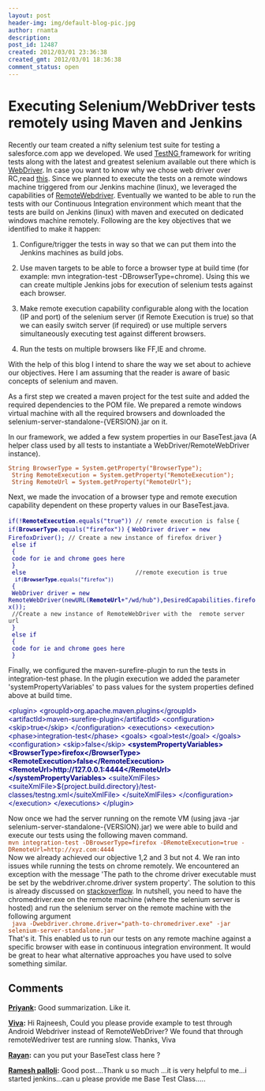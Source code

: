 ```yaml
---
layout: post
header-img: img/default-blog-pic.jpg
author: rnamta
description: 
post_id: 12487
created: 2012/03/01 23:36:38
created_gmt: 2012/03/01 18:36:38
comment_status: open
---
```


# Executing Selenium/WebDriver tests remotely using Maven and Jenkins

<p>Recently our team created a nifty selenium test suite for testing a salesforce.com app we developed. We used <a href="http://testng.org/doc/index.html">TestNG </a> framework for writing tests along with the latest and greatest selenium available out there which is <a href="http://code.google.com/p/selenium/wiki/GettingStarted">WebDriver</a>. In case you want to know why we chose web driver over RC,read <a href="http://xebee.xebia.in/2012/02/07/selenium-web-driver-or-rc-decide-yourself/">this</a>. Since we planned to execute the tests on a remote windows machine triggered from our Jenkins machine (linux), we leveraged the capabilities of <a href="http://code.google.com/p/selenium/wiki/RemoteWebDriver">RemoteWebdriver</a>. Eventually we wanted to be able to run the tests with our Continuous Integration environment which meant that the tests are build on Jenkins (linux) with maven and executed on dedicated windows machine remotely.
<!--more-->
Following are the key objectives that we identified to make it happen:</p>
<ol>
<li>
<p>Configure/trigger the tests in way so that we can put them into the Jenkins machines as build jobs.</p>
</li>
<li>
<p>Use maven targets to be able to force a browser type at build time (for example: mvn integration-test -DBrowserType=chrome). Using this we can create multiple Jenkins jobs for execution of selenium tests against each browser.</p>
</li>
<li>
<p>Make remote execution capability configurable along with the location (IP and port) of the selenium server (if Remote Execution is true) so that we can easily switch server (if required) or use multiple servers simultaneously executing test against different browsers.</p>
</li>
<li>
<p>Run the tests on multiple browsers like FF,IE and chrome.</p>
</li>
</ol>
<p>With the help of this blog I intend to share the way we set about to achieve our objectives. Here I am assuming that the reader is aware of basic concepts of selenium and maven.</p>
<p>As a first step we created a maven project for the test suite and added the required dependencies to the POM file. We prepared a remote windows virtual machine with all the required browsers and downloaded the selenium-server-standalone-{VERSION}.jar on it.</p>
<p>In our framework, we added a few system properties in our BaseTest.java (A helper class used by all tests to instantiate a WebDriver/RemoteWebDriver instance).</p>
<p><code><span style="color: #993300;">String BrowserType = System.getProperty("BrowserType");</span>
<span style="color: #993300;"> String RemoteExecution = System.getProperty("RemoteExecution");</span>
<span style="color: #993300;"> String RemoteUrl = System.getProperty("RemoteUrl");</span>
</code></p>
<p>Next, we made the invocation of a browser type and remote execution capability dependent on these property values in our BaseTest.java.</p>
<p><span style="color: #000080;"><code>if(!<strong>RemoteExecution</strong>.equals("true")) <span style="color: #333333;">// remote execution is false</span></code></span>
<span style="color: #333333;"> <code>{</code></span>
<span style="color: #000080;"> <code>if(<strong>BrowserType</strong>.equals("firefox"))</code></span>
<span style="color: #000080;"> <code>{</code></span>
<span style="color: #000080;"> <code>WebDriver driver = new FirefoxDriver(); <span style="color: #333333;">// Create a new instance of firefox driver</span></code></span>
<code><span style="color: #000080;">}</span>
<span style="color: #000080;"> else if</span>
<span style="color: #000080;"> {</span>
<span style="color: #000080;"> code for ie and chrome goes here</span>
<span style="color: #000080;"> }</span>
<span style="color: #000080;"> else                              <span style="color: #333333;"> //remote execution is true</span></span>
<span style="color: #000080;"> <code> if(<strong>BrowserType</strong>.equals("firefox"))</code></span>
<span style="color: #000080;"> {</span>
<span style="color: #000080;"> WebDriver driver = new RemoteWebDriver(newURL(<strong>RemoteUrl</strong>+"/wd/hub"),DesiredCapabilities.firefox());</span>
<span style="color: #333333;"> //Create a new instance of RemoteWebDriver with the  remote server url</span>
<span style="color: #000080;"> }</span>
<span style="color: #000080;"> else if</span>
<span style="color: #000080;"> {</span>
<span style="color: #000080;"> code for ie and chrome goes here</span>
<span style="color: #000080;"> }</span>
</code></p>
<p>Finally, we configured the maven-surefire-plugin to run the tests in integration-test phase. In the plugin execution we added the parameter 'systemPropertyVariables' to pass values for the system properties defined above at build time.</p>
<p><span style="color: #000080;">&lt;plugin&gt;</span>
<span style="color: #000080;"> &lt;groupId&gt;org.apache.maven.plugins&lt;/groupId&gt;</span>
<span style="color: #000080;"> &lt;artifactId&gt;maven-surefire-plugin&lt;/artifactId&gt;</span>
<span style="color: #000080;"> &lt;configuration&gt;</span>
<span style="color: #000080;"> &lt;skip&gt;true&lt;/skip&gt;</span>
<span style="color: #000080;"> &lt;/configuration&gt;</span>
<span style="color: #000080;"> &lt;executions&gt;</span>
<span style="color: #000080;"> &lt;execution&gt;</span>
<span style="color: #000080;"> &lt;phase&gt;integration-test&lt;/phase&gt;</span>
<span style="color: #000080;"> &lt;goals&gt;</span>
<span style="color: #000080;"> &lt;goal&gt;test&lt;/goal&gt;</span>
<span style="color: #000080;"> &lt;/goals&gt;</span>
<span style="color: #000080;"> &lt;configuration&gt;</span>
<span style="color: #000080;"> &lt;skip&gt;false&lt;/skip&gt;</span>
<span style="color: #000080;"> <strong> &lt;systemPropertyVariables&gt;</strong></span>
<span style="color: #000080;"> <strong> &lt;BrowserType&gt;firefox&lt;/BrowserType&gt;</strong></span>
<span style="color: #000080;"> <strong> &lt;RemoteExecution&gt;false&lt;/RemoteExecution&gt;</strong></span>
<span style="color: #000080;"> <strong> &lt;RemoteUrl&gt;http://127.0.0.1:4444&lt;/RemoteUrl&gt;</strong></span>
<span style="color: #000080;"> <strong> &lt;/systemPropertyVariables&gt;</strong></span>
<span style="color: #000080;"> &lt;suiteXmlFiles&gt;</span>
<span style="color: #000080;"> &lt;suiteXmlFile&gt;${project.build.directory}/test-classes/testng.xml&lt;/suiteXmlFile&gt;</span>
<span style="color: #000080;"> &lt;/suiteXmlFiles&gt;</span>
<span style="color: #000080;"> &lt;/configuration&gt;</span>
<span style="color: #000080;"> &lt;/execution&gt;</span>
<span style="color: #000080;"> &lt;/executions&gt;</span>
<span style="color: #000080;"> &lt;/plugin&gt;</span></p>
<p>Now once we had the server running on the remote VM (using java -jar selenium-server-standalone-{VERSION}.jar) we were able to build and execute our tests using the following maven command.
<code>
<span style="color: #993300;">mvn integration-test -DBrowserType=firefox -DRemoteExecution=true -DRemoteUrl=http://xyz.com:4444</span>
</code>
Now we already achieved our objective 1,2 and 3 but not 4. We ran into issues while running the tests on chrome remotely. We encountered an exception with the message 'The path to the chrome driver executable must be set by the webdriver.chrome.driver system property'. The solution to this is already discussed on <a href="http://stackoverflow.com/questions/6921170/how-to-build-remote-webdriver-for-chrome">stackoverflow</a>. In nutshell, you need to have the chromedriver.exe on the remote machine (where the selenium server is hosted) and run the selenium server on the remote machine with the following argument
<code>
<span style="color: #993300;"> java -Dwebdriver.chrome.driver="path-to-chromedriver.exe" -jar selenium-server-standalone.jar</span>
</code>
That's it. This enabled us to run our tests on any remote machine against a specific browser with ease in continuous integration environment. It would be great to hear what alternative approaches you have used to solve something similar.</p>

## Comments

**[Priyank](#7864 "2012-03-06 01:16:00"):** Good summarization. Like it.

**[Viva](#9126 "2012-07-03 21:37:29"):** Hi Rajneesh, Could you please provide example to test through Android Webdriver instead of RemoteWebDriver? We found that through remoteWedriver test are running slow. Thanks, Viva

**[Rayan](#8306 "2012-04-05 00:22:07"):** can you put your BaseTest class here ?

**[Ramesh palloli](#9310 "2013-01-19 11:13:45"):** Good post....Thank u so much ...it is very helpful to me...i started jenkins...can u please provide me Base Test Class.....

